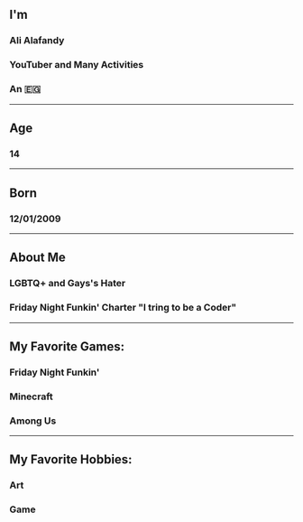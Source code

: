 ## I'm
### Ali Alafandy
### YouTuber and Many Activities
### An 🇪🇬
--------------------------------------------------------
## Age
### 14
--------------------------------------------------------
## Born
### 12/01/2009
--------------------------------------------------------
## About Me
### LGBTQ+ and Gays's Hater
### Friday Night Funkin' Charter "I tring to be a Coder"
--------------------------------------------------------
## My Favorite Games:
### Friday Night Funkin'
### Minecraft
### Among Us
--------------------------------------------------------
## My Favorite Hobbies:
### Art
### Game

<!--
**AliAlafandy/AliAlafandy** is a ✨ _special_ ✨ repository because its `README.md` (this file) appears on your GitHub profile.

Here are some ideas to get you started:

- 🔭 I’m currently working on ...
- 🌱 I’m currently learning ...
- 👯 I’m looking to collaborate on ...
- 🤔 I’m looking for help with ...
- 💬 Ask me about ...
- 📫 How to reach me: ...
- 😄 Pronouns: ...
- ⚡ Fun fact: ...
-->
